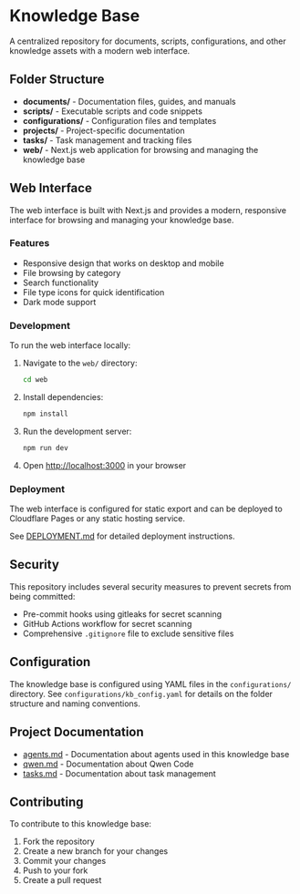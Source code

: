 # Knowledge Base

A centralized repository for documents, scripts, configurations, and other knowledge assets with a modern web interface.

## Folder Structure

- **documents/** - Documentation files, guides, and manuals
- **scripts/** - Executable scripts and code snippets
- **configurations/** - Configuration files and templates
- **projects/** - Project-specific documentation
- **tasks/** - Task management and tracking files
- **web/** - Next.js web application for browsing and managing the knowledge base

## Web Interface

The web interface is built with Next.js and provides a modern, responsive interface for browsing and managing your knowledge base.

### Features

- Responsive design that works on desktop and mobile
- File browsing by category
- Search functionality
- File type icons for quick identification
- Dark mode support

### Development

To run the web interface locally:

1. Navigate to the `web/` directory:
   ```bash
   cd web
   ```

2. Install dependencies:
   ```bash
   npm install
   ```

3. Run the development server:
   ```bash
   npm run dev
   ```

4. Open [http://localhost:3000](http://localhost:3000) in your browser

### Deployment

The web interface is configured for static export and can be deployed to Cloudflare Pages or any static hosting service.

See [DEPLOYMENT.md](DEPLOYMENT.md) for detailed deployment instructions.

## Security

This repository includes several security measures to prevent secrets from being committed:

- Pre-commit hooks using gitleaks for secret scanning
- GitHub Actions workflow for secret scanning
- Comprehensive `.gitignore` file to exclude sensitive files

## Configuration

The knowledge base is configured using YAML files in the `configurations/` directory. See `configurations/kb_config.yaml` for details on the folder structure and naming conventions.

## Project Documentation

- [agents.md](projects/agents.md) - Documentation about agents used in this knowledge base
- [qwen.md](projects/qwen.md) - Documentation about Qwen Code
- [tasks.md](projects/tasks.md) - Documentation about task management

## Contributing

To contribute to this knowledge base:
1. Fork the repository
2. Create a new branch for your changes
3. Commit your changes
4. Push to your fork
5. Create a pull request